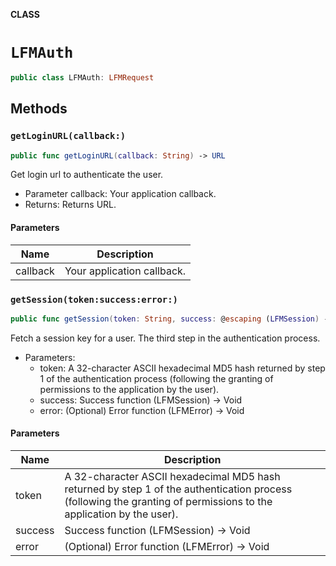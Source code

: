 **CLASS**

# `LFMAuth`

```swift
public class LFMAuth: LFMRequest
```

## Methods
### `getLoginURL(callback:)`

```swift
public func getLoginURL(callback: String) -> URL
```

Get login url to authenticate the user.
- Parameter callback: Your application callback.
- Returns: Returns URL.

#### Parameters

| Name | Description |
| ---- | ----------- |
| callback | Your application callback. |

### `getSession(token:success:error:)`

```swift
public func getSession(token: String, success: @escaping (LFMSession) -> Void, error: ((LFMError) -> Void)? = nil)
```

Fetch a session key for a user. The third step in the authentication process.
- Parameters:
  - token: A 32-character ASCII hexadecimal MD5 hash returned by step 1 of the authentication process (following the granting of permissions to the application by the user).
  - success: Success function (LFMSession) -> Void
  - error: (Optional) Error function (LFMError) -> Void

#### Parameters

| Name | Description |
| ---- | ----------- |
| token | A 32-character ASCII hexadecimal MD5 hash returned by step 1 of the authentication process (following the granting of permissions to the application by the user). |
| success | Success function (LFMSession) -> Void |
| error | (Optional) Error function (LFMError) -> Void |